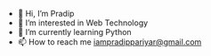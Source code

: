 - 👋 Hi, I’m Pradip
- 👀 I’m interested in Web Technology
- 🌱 I’m currently learning Python
- 📫 How to reach me iampradippariyar@gmail.com

<!---
prdp99/prdp99 is a ✨ special ✨ repository because its `README.md` (this file) appears on your GitHub profile.
You can click the Preview link to take a look at your changes.
--->
